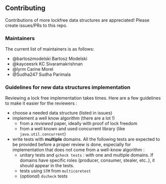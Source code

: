 ## Contributing
Contributions of more lockfree data structures are appreciated! Please create issues/PRs to this repo.

### Maintainers
The current list of maintainers is as follows:

-   @bartoszmodelski Bartosz Modelski
-   @kayceesrk KC Sivaramakrishnan
-   @lyrm Carine Morel
-   @Sudha247 Sudha Parimala

### Guidelines  for new data structures implementation
Reviewing a lock free implementation takes times. Here are a few guidelines to make it easier for the reviewers :
- choose a needed data structure (listed in issues)
- implement a well know algorithm (there are a lot !)
	- from a *reviewed* paper, ideally with proof of lock freedom
	- from a well known and used concurrent library (like `java.util.concurrent`)
-  write tests with **multiple** domains. All the following tests are expected to be provided before a proper review is done, especially for implementation that does not come from a well-know algorithm :
	- unitary tests and `qcheck tests` : with one and multiple domains. If domains have specific roles (producer, consumer, stealer, etc..), it should appear in the tests.
	- tests using `STM` from `multicoretest`
	- (*optional*) `dscheck` tests
